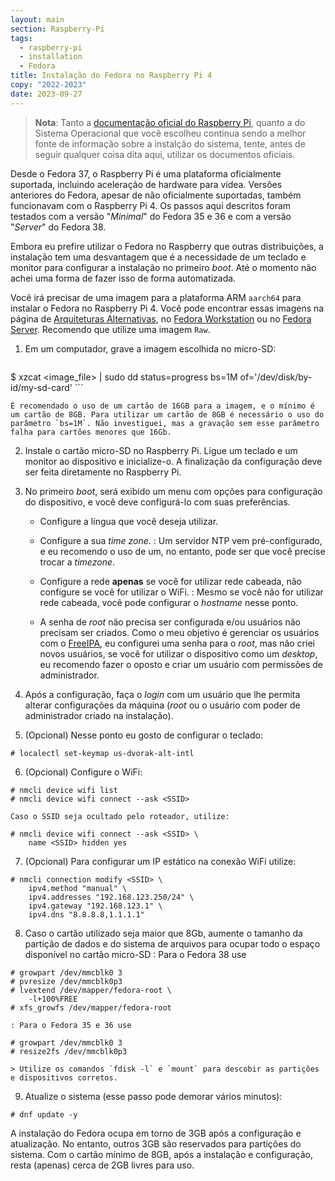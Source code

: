 ```yaml
---
layout: main
section: Raspberry-Pi
tags:
  - raspberry-pi
  - installation
  - Fedora
title: Instalação do Fedora no Raspberry Pi 4
copy: "2022-2023"
date: 2023-09-27
---
```


> **Nota**: Tanto a [documentação oficial do Raspberry Pi](https://www.raspberrypi.com/software/), quanto a do Sistema Operacional que você escolheu continua sendo a melhor fonte de informação sobre a instalção do sistema, tente, antes de seguir qualquer coisa dita aqui, utilizar os documentos oficiais.

Desde o Fedora 37, o Raspberry Pi é uma plataforma oficialmente suportada, incluindo aceleração de hardware para vídea.  Versões anteriores do Fedora, apesar de não oficialmente suportadas, também funcionavam com o Raspberry Pi 4. Os passos aqui descritos foram testados com a versão "_Minimal_" do Fedora 35 e 36 e com a versão "_Server_" do Fedora 38.

Embora eu prefire utilizar o Fedora no Raspberry que outras distribuições, a instalação tem uma desvantagem que é a necessidade de um teclado e monitor para configurar a instalação no primeiro _boot_. Até o momento não achei uma forma de fazer isso de forma automatizada.

Você irá precisar de uma imagem para a plataforma ARM `aarch64` para instalar o Fedora no Raspberry Pi 4. Você pode encontrar essas imagens na página de [Arquiteturas Alternativas](https://alt.fedoraproject.org/alt/), no [Fedora Workstation](https://fedoraproject.org/workstation/download/) ou no [Fedora Server](https://fedoraproject.org/server/download/). Recomendo que utilize uma imagem `Raw`.

1. Em um computador, grave a imagem escolhida no micro-SD:

    ```sh
$ xzcat <image_file> | sudo dd status=progress bs=1M of='/dev/disk/by-id/my-sd-card'
    ```

    É recomendado o uso de um cartão de 16GB para a imagem, e o mínimo é um cartão de 8GB. Para utilizar um cartão de 8GB é necessário o uso do parâmetro `bs=1M`. Não investiguei, mas a gravação sem esse parâmetro falha para cartões menores que 16Gb.

2. Instale o cartão micro-SD no Raspberry Pi. Ligue um teclado e um monitor ao dispositivo e inicialize-o. A finalização da configuração deve ser feita diretamente no Raspberry Pi.

3. No primeiro _boot_, será exibido um menu com opções para configuração do dispositivo, e você deve configurá-lo com suas preferências.

    * Configure a língua que você deseja utilizar.

    * Configure a sua _time zone_.
    : Um servidor NTP vem pré-configurado, e eu recomendo o uso de um, no entanto, pode ser que você precise trocar a _timezone_.

    * Configure a rede **apenas** se você for utilizar rede cabeada, não configure se você for utilizar o WiFi.
    :  Mesmo se você não for utilizar rede cabeada, você pode configurar o _hostname_ nesse ponto.

    * A senha de _root_ não precisa ser configurada e/ou usuários não precisam ser criados. Como o meu objetivo é gerenciar os usuários com o [FreeIPA](/projects/freeipa), eu configurei uma senha para o _root_, mas não criei novos usuários, se você for utilizar o dispositivo como um _desktop_, eu recomendo fazer o oposto e criar um usuário com permissões de administrador.

4. Após a configuração, faça o _login_ com um usuário que lhe permita alterar configurações da máquina (_root_ ou o usuário com poder de administrador criado na instalação).

5. (Opcional) Nesse ponto eu gosto de configurar o teclado:
```nohl
# localectl set-keymap us-dvorak-alt-intl
```

6. (Opcional) Configure o WiFi:
```nohl
# nmcli device wifi list
# nmcli device wifi connect --ask <SSID>
```
    Caso o SSID seja ocultado pelo roteador, utilize:
```nohl
# nmcli device wifi connect --ask <SSID> \
    name <SSID> hidden yes
```

7. (Opcional) Para configurar um IP estático na conexão WiFi utilize:
```nohl
# nmcli connection modify <SSID> \
    ipv4.method "manual" \
    ipv4.addresses "192.168.123.250/24" \
    ipv4.gateway "192.168.123.1" \
    ipv4.dns "8.8.8.8,1.1.1.1"
```

8. Caso o cartão utilizado seja maior que 8Gb, aumente o tamanho da partição de dados e do sistema de arquivos para ocupar todo o espaço disponível no cartão micro-SD
    : Para o Fedora 38 use
```nohl
# growpart /dev/mmcblk0 3
# pvresize /dev/mmcblk0p3
# lvextend /dev/mapper/fedora-root \
    -l+100%FREE
# xfs_growfs /dev/mapper/fedora-root
```
    : Para o Fedora 35 e 36 use
```nohl
# growpart /dev/mmcblk0 3
# resize2fs /dev/mmcblk0p3
```
    > Utilize os comandos `fdisk -l` e `mount` para descobir as partições e dispositivos corretos.

9. Atualize o sistema (esse passo pode demorar vários minutos):
```nohl
# dnf update -y
```

A instalação do Fedora ocupa em torno de 3GB após a configuração e atualização. No entanto, outros 3GB são reservados para partições do sistema. Com o cartão mínimo de 8GB, após a instalação e configuração, resta (apenas) cerca de 2GB livres para uso.

